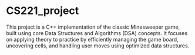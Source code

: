 # CS221_project
This project is a C++ implementation of the classic Minesweeper game, built using core Data Structures and Algorithms (DSA) concepts. It focuses on applying theory to practice by efficiently managing the game board, uncovering cells, and handling user moves using optimized data structures.
